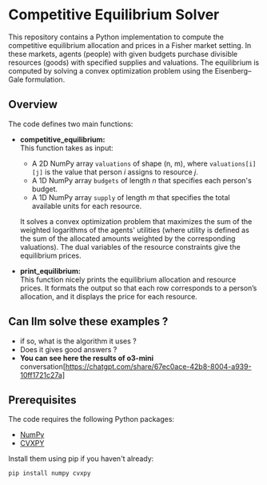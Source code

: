 # Competitive Equilibrium Solver

This repository contains a Python implementation to compute the competitive equilibrium allocation and prices in a Fisher market setting. In these markets, agents (people) with given budgets purchase divisible resources (goods) with specified supplies and valuations. The equilibrium is computed by solving a convex optimization problem using the Eisenberg–Gale formulation.

## Overview

The code defines two main functions:

- **competitive_equilibrium:**  
  This function takes as input:
  - A 2D NumPy array `valuations` of shape (n, m), where `valuations[i][j]` is the value that person *i* assigns to resource *j*.
  - A 1D NumPy array `budgets` of length *n* that specifies each person's budget.
  - A 1D NumPy array `supply` of length *m* that specifies the total available units for each resource.
  
  It solves a convex optimization problem that maximizes the sum of the weighted logarithms of the agents' utilities (where utility is defined as the sum of the allocated amounts weighted by the corresponding valuations). The dual variables of the resource constraints give the equilibrium prices.

- **print_equilibrium:**  
  This function nicely prints the equilibrium allocation and resource prices. It formats the output so that each row corresponds to a person’s allocation, and it displays the price for each resource.


## Can llm solve these examples ? 
- if so, what is the algorithm it uses ?
- Does it gives good answers ? 
- **You can see here the results of o3-mini** conversation[https://chatgpt.com/share/67ec0ace-42b8-8004-a939-10ff1721c27a]

## Prerequisites

The code requires the following Python packages:
- [NumPy](https://numpy.org/)
- [CVXPY](https://www.cvxpy.org/)

Install them using pip if you haven't already:

```bash
pip install numpy cvxpy
